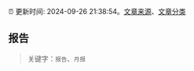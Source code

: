 :alarm_clock: 更新时间: 2024-09-26 21:38:54。[文章来源](/README.md)、[文章分类](/TAGS.md)

## 报告


> 关键字：`报告`、`月报`



